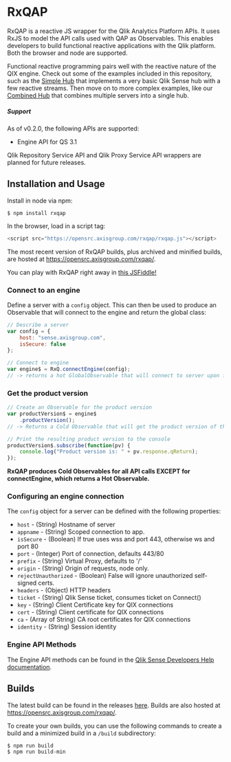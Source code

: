 # RxQAP
RxQAP is a reactive JS wrapper for the Qlik Analytics Platform APIs. It uses RxJS to model the API calls used with QAP as Observables. This enables developers to build functional reactive applications with the Qlik platform. Both the browser and node are supported. 

Functional reactive programming pairs well with the reactive nature of the QIX engine. Check out some of the examples included in this repository, such as the [Simple Hub](http://viz.axisgroup.com/simple-hub/) that implements a very basic Qlik Sense hub with a few reactive streams. Then move on to more complex examples, like our [Combined Hub](http://viz.axisgroup.com/combined-hub/) that combines multiple servers into a single hub.

##### Support
As of v0.2.0, the following APIs are supported:
- Engine API for QS 3.1

Qlik Repository Service API and Qlik Proxy Service API wrappers are planned for future releases.

## Installation and Usage
Install in node via npm:
```
$ npm install rxqap
```

In the browser, load in a script tag:
```javascript
<script src="https://opensrc.axisgroup.com/rxqap/rxqap.js"></script>
```

The most recent version of RxQAP builds, plus archived and minified builds, are hosted at https://opensrc.axisgroup.com/rxqap/.

You can play with RxQAP right away in [this JSFiddle!](https://jsfiddle.net/8p4f8f69/)

### Connect to an engine
Define a server with a `config` object. This can then be used to produce an Observable that will connect to the engine and return the global class:
```javascript
// Describe a server
var config = {
    host: "sense.axisgroup.com",
    isSecure: false
};

// Connect to engine
var engine$ = RxQ.connectEngine(config);
// -> returns a hot GlobalObservable that will connect to server upon first subscription
```

### Get the product version
```javascript
// Create an Observable for the product version
var productVersion$ = engine$
    .productVersion();
// -> Returns a Cold Observable that will get the product version of the server

// Print the resulting product version to the console
productVersion$.subscribe(function(pv) {
    console.log("Product version is: " + pv.response.qReturn);
});
```

**RxQAP produces Cold Observables for all API calls EXCEPT for connectEngine, which returns a Hot Observable.**

### Configuring an engine connection
The `config` object for a server can be defined with the following properties:
* `host` - (String) Hostname of server
* `appname` - (String) Scoped connection to app.
* `isSecure` - (Boolean) If true uses wss and port 443, otherwise ws and port 80
* `port` - (Integer) Port of connection, defaults 443/80
* `prefix` - (String) Virtual Proxy, defaults to '/'
* `origin` - (String) Origin of requests, node only.
* `rejectUnauthorized` - (Boolean) False will ignore unauthorized self-signed certs.
* `headers` - (Object) HTTP headers
* `ticket` - (String) Qlik Sense ticket, consumes ticket on Connect()
* `key` - (String) Client Certificate key for QIX connections
* `cert` - (String) Client certificate for QIX connections
* `ca` - (Array of String) CA root certificates for QIX connections
* `identity` - (String) Session identity  

### Engine API Methods
The Engine API methods can be found in the [Qlik Sense Developers Help documentation](http://help.qlik.com/en-US/sense-developer/3.1/Subsystems/EngineAPI/Content/Classes/classes.htm).

## Builds
The latest build can be found in the releases [here](https://github.com/axisgroup/RxQAP/releases/tag/v0.2.0). Builds are also hosted at https://opensrc.axisgroup.com/rxqap/.

To create your own builds, you can use the following commands to create a build and a minimized build in a `/build` subdirectory:
```
$ npm run build
$ npm run build-min
```
